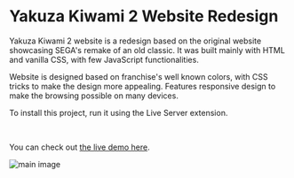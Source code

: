 # Yakuza Kiwami 2 Website Redesign

Yakuza Kiwami 2 website is a redesign based on the original website showcasing SEGA's remake of an old classic. It was built mainly with HTML and vanilla CSS, with few JavaScript functionalities.

Website is designed based on franchise's well known colors, with CSS tricks to make the design more appealing. Features responsive design to make the browsing possible on many devices.

To install this project, run it using the Live Server extension.

<br>

You can check out [the live demo here](https://davidmaksic.github.io/Yakuza-site/).

![main image](https://davidmaksic.vercel.app/assets/yakuza-entire-page-CJkk6MG4.webp)
